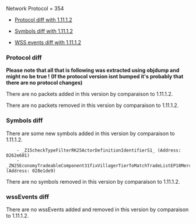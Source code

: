 Network Protocol = 354

 * [Protocol diff with 1.11.1.2](#protocol-diff)

* [Symbols diff with 1.11.1.2](#symbols-diff)

* [WSS events diff with 1.11.1.2](#wssEvents-diff)

### Protocol diff

**Please note that all that is following was extracted using objdump and might no be true ! (If the protocol version isnt bumped it's probably that there are no protocol changes)**

There are no packets added in this version by comparaison to 1.11.1.2.

There are no packets removed in this version by comparaison to 1.11.1.2.



### Symbols diff

There are some new symbols added in this version by comparaison to 1.11.1.2.
```
    - _Z15checkTypeFilterRK25ActorDefinitionIdentifierS1_ (Address: 0262e601)
    - _ZN25EconomyTradeableComponent31fixVillagerTierToMatchTradeListEP18MerchantRecipeList (Address: 028e1de9)
```

There are no symbols removed in this version by comparaison to 1.11.1.2.



### wssEvents diff

There are no wssEvents added and removed in this version by comparaison to 1.11.1.2.